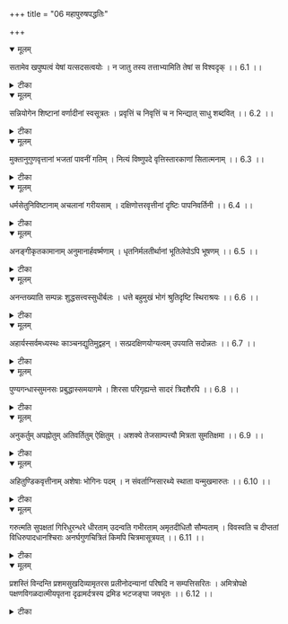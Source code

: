 +++
title = "06 महापुरुषपद्धतिः"

+++


<details open><summary>मूलम्</summary>

सतामेव खपुष्पत्वं येषां यत्सदसत्वयोः ।
न जातु तस्य तत्ताभ्यामिति तेषां स विश्वदृक् ।। 6.1 ।।
</details>



<details><summary>टीका</summary>

यस्य सूर्यस्य सत्वे असत्वे च येषां सतां विद्यमानानामेव नक्षत्राणां खपुष्पत्वं गगनकुसुमत्वम् असत्कल्पवत् इत्यर्थः । खपुष्पत्वं खेपुष्पवत् चारु तापादकत्वं तेषां नक्षत्राणां ताभ्यां सत्यागत्वाभ्यां तस्य सूर्यस्य जात्यपि तत्   
खपुष्पत्वं गगनपुष्पवदसत् कल्पतापि न खे चारु तापादकत्वं च । यद्यपि नक्षत्रासत्वे सूर्यस्य खेपुष्पवच्छोभावहत्वमस्ति तदापि तन्न नक्षत्रासत्वप्रयुक्तमिति विशिष्ट निषेधः । इत्यतो हेतोस्स सूर्यो विश्वदृक् जगच्चक्षुः । कर्मसाक्षी जगच्चक्षुः इत्यमरः । नक्षत्रेषु स्वासत्तया दृक्भूतः दर्शन हेतुभूतः तदितरेषु स्वसत्तया दृक्भूत इति विश्वदृक्त्वम् उपपद्यते । अर्थान्तरम् । यत्सदसत्वयोः यस्य विद्याधिकस्य सत्त्वे असत्वे च सतां विद्यमानानामेव येषां सतां विदुषां खपुष्पत्वं प्रसिद्धता । यत्सत्वे यदसत्वे च खपुष्पत्वं खानाम् इन्द्रियाणां पुष्पवत् प्रीतिकरत्वं तेषां विदुषां ताभ्यां सत्वाभ्यां तस्य विद्याधिकस्य जात्यपि तत् खपुष्पत्वं न । अस्य विद्वत्सत्वेऽप्यप्रसिद्धता न । इन्द्रियाणां चक्षुरादीनां प्रीतिजनकत्वं च अस्य विद्वदसत्वप्रयुक्तन्न । इत्यतो हेतोस्स विश्वदृक् सर्वज्ञः खं सौव्योम्नि जेन्द्रिये । दृक् बुद्धौ दर्शन नेत्रेः त्रिस्याद्दृष्टिरिति त्रिषु । नक्षत्रं यक्षम्भं ज्योतिस्सन्तितारोडुतारकाः । दोषज्ञस्सन् दीर्घदर्शी मनीषीति भट्टबाणश्लोकाः । 6.1 ।
</details>



<details open><summary>मूलम्</summary>

सन्नियोगेन शिष्टानां वर्णादीनां स्वसूत्रतः ।
प्रवृत्तिं च निवृत्तिं च न भिन्द्यात् साधु शब्दवित् ।। 6.2 ।।
</details>



<details><summary>टीका</summary>

साधु शब्दवित् साधुरयमिति शब्दं लब्धवान् विदिर्लाभ इति धातुः साधूनाम् अनुशासनरूपो शब्दे वर्तमान इति चार्थः । विदसत्तायामिति धातुः । साधूनां निबन्धात्मकं शब्दं विचार्यन्निति वार्थः । विदविचारेणे विदज्ञान इति धातुः । शिष्टानाम् आचार्याणां सन्नियोगेन समीचीनेनाशासनेन स्वसूत्रानुसारेणैव प्रवर्तितव्यं निवर्तितव्यं वेति । एवं रूपेण स्वसूत्रतो गृह्यसूत्रतो ज्ञायमानानां वर्णादीनां ब्राह्मणादि वर्णानां ब्रह्मचर्याद्याश्रमाणाम् अन्येषां च प्रवृत्तिं जातकर्मादिषु प्रवृत्तिं निवृत्तिं च वाचं यच्छत्या नक्षत्रेभ्य इत्यादि प्रोक्तान्निवृत्तिं च न भिन्द्यात् न लोपयेत् । न चान्यथा कुर्यात् । अर्थान्तरम् । साधु शब्दवित् वैय्याकरण सम्मतश्शब्दवित् स्वसूत्रतः स्वविधायक सूत्रेण सन्नियोगो विधानं समीत्येकीभावे एक विधानेनेत्यर्थः । न सर्वस्यापि एकमेव विधेयस्य विधानमिति । यद्यपि तदापि विधेयभेदप्रयुक्तो भेदाभाव इहोपसर्गार्थः । शिष्टानां विहितानां वर्णादीनां प्रवृत्तिं च निवृत्तिं च न पृथक्कुर्यात् । 6.2 ।
</details>



<details open><summary>मूलम्</summary>

मुक्तानुगुणवृत्तानां भजतां पावनीं गतिम् ।
नित्यं विष्णुपदे वृत्तिस्तारकाणां सितात्मनाम् ।। 6.3 ।।
</details>



<details><summary>टीका</summary>

मुक्तास्त्यक्त प्रकृति सम्बन्धाः तेषाम् अनुगुणम् उचितं वृत्तम् आत्मगुणजातं येषां तेषां पावनीं पवित्रभूतां गतिं रीतिं भजतां तारकाणां विपन्नान्विपदस्तारयतां सितात्मनां निष्कळङ्क ज्ञानानां पुंसां नित्यं विष्णुपदे भगवच्चरणारविन्दे वृत्तिश्चित्त वृत्तिर्भवति । अर्थान्तरम् । मुक्ताः मुक्ताफलानि तदनुगुणं तत्सदृशं यथा भवति तथा वृत्तानां वर्तुळानां पावनीं परिवहानिलायत्तां गतिं सञ्चारं भजतां सितात्मनां शुक्लशरीराणां तारकाणां नक्षत्राणां नित्यं विष्णुपदे आकाशे वृत्तिः स्थितिर्भवति । 6.3 ।
</details>



<details open><summary>मूलम्</summary>

धर्मसेतुनिविष्टानाम् अचलानां गरीयसाम् ।
दक्षिणोत्तरवृत्तीनां दृष्टिः पापनिवर्तिनी ।। 6.4 ।।
</details>



<details><summary>टीका</summary>

धर्मसेतौ धर्ममर्यादायां निविष्टानां स्थितानाम् अचलानां धर्मसेतोरप्रच्युतानां दक्षिणया गुरुदक्षिणया ऋत्विक् दक्षिणया वा उत्तराः श्रेष्ठाः वृत्तिश्शरीरयात्रा येषां तेषां गरीयसां परमगुरुणां दृष्टिः कटाक्षः पापनिवर्तिनी दर्शनादेव साधव इति वचनात् । तत्कर्मिकादृष्टिरपि तथा यश्च रामं न पश्येत्तु यं च रामो न पश्यति । निन्दितस्स वनेल्लोके स्वात्माप्येनं विगर्हता इति द्वेधापि प्रशस्तत्वात् । अर्थान्तरम् । धर्मसाधनभूते रामसेतौ स्थितानां गरीयसां पृथुतराणां दक्षिणोत्तर वृत्तीनां दक्षिण दिग्गता किञ्चिदपेक्षया उत्तर दिग्गता वृत्तिः स्थितिर्येषां तेषां अचलानां पर्वतानां दृष्टिः दर्शनं पापनिवर्तिनी सेतुः दृष्ट्वा समुद्रस्य ब्रह्महत्यां व्यपोहतीति स्मृतिः । एतत्   
पवित्रमतुलं महापातक नाशनम् इति च । 6.4 ।
</details>



<details open><summary>मूलम्</summary>

अनङ्गीकृतकामानाम् अनुमानार्हवर्ष्मणाम् ।
धृतनिर्मलतीर्थानां भूतिलेपोऽपि भूषणम् ।। 6.5 ।।
</details>



<details><summary>टीका</summary>

अनङ्गीकृत कामानां पशुपुत्रादि कामानामभ्युपगच्छताम् । अनुमानार्हवर्ष्मणाम् अनुमाया अनुमितेरनर्हं वर्ष्म विग्रहो येषां तेषाम् अयं भावि शरीरकम् अशरीरत्वात् कामोपहतवत् इत्यनुमितिरकामहतेषु न प्रवर्तत इति भावः । धृतनिर्मल तीर्थानां शमदम भगवद्ध्यानादिकं शोधकं सर्वतीर्थ शब्दार्थः । धृतानि निर्मलानि दुरितासहितानि तीर्था विशोधकानि यैस्तेषां पुंसां जनकादीनां भूतिलेपोऽपि भूषणम् ऐश्वर्यसम्बन्धोऽपि भूषणम् । तीर्थे स्नाति तीर्थमेव समानानां भवति । न ह्यम्मयानि तीर्थानि न देवा मृच्छिलादयः । ते पुनन्त्युरुकालेन दर्शनादेव साधव इति वचनात् । सन्त एव तीर्थं तेषां धारणे संसारपोषणे उपयुक्तवान् भूतेः लेपः भस्मलेपोऽपि भूषणम् । अनङ्गः शरीरशून्यः कृतः कामः मन्मथः यैस्तेषाम् उमायाः पार्वत्याः अनर्हं न भवतीत्यनुमानार्हम् उमायाः योग्यमित्यर्थः । वर्ष्मशरीरं येषां धृतं निर्मल तीर्थं गङ्गारूपं यैस्तेषां रुद्राणां भूतिलेपः भस्मलेपोऽपि भूषणमेव । भगवदाज्ञया गौतमशाप दूषित पुरुष मोहनार्थत्वात् भूषणमिति यावत् । 6.5 ।
</details>



<details open><summary>मूलम्</summary>

अनन्तख्याति सम्पन्नः शुद्धसत्त्वस्सुधीर्बलः ।
धत्ते बहुमुखं भोगं श्रुतिदृष्टि स्थिराश्रयः ।। 6.6 ।।
</details>



<details><summary>टीका</summary>

अनन्तख्याति सम्पन्नः अपरिच्छिन्न प्रसिद्दधि समग्रहः । शुद्धसत्त्वः राजसतामसाहारावर्धित शरीरः । अत एव सुधीः यथार्थ बुद्धिः । बलः बलङ्करोति इति यतेन स्पृत्ययः । बलसाध्येषु कर्मबलाविष्कृता श्रुतिदृष्टिः । श्रुतिरेवाप्रतिहत प्रवृत्ति हेतुतया चक्षुः कल्पायस्य सः स्थिरः । आश्रयो यस्य सः । योगक्षेम सिद्ध्यर्थं यमाश्रय केस राजा आश्रयः आश्रित सौहार्देन ऐश्वर्येण चाविश्लेषस्तस्य स्थिरत्वम् एवं भूतः पुरुषः बहुमुखं बहुविध साधन साध्यभोगं सुखानुभवं धत्ते आत्मनः पोष्याणां च पुष्णाति । अर्थान्तरम् । अनन्तख्याति सम्पन्नः हरिशेषावनन्तौ अनन्तयायम् इति प्रसिद्धि सम्पन्नः । अपरिच्छिन्न बोध सम्पन्न इति वार्थः । शुद्धसत्त्वः सज्जनावमानाद्यजनकबलः । अवदाति विग्रह इति वार्थः । सुधीः सर्वानुकूलबुद्धिः श्रुतिरेव श्रवणमेव दृष्टिश्चक्षुर्यस्य स श्रुतिदृष्टिः । स्थिरायाः भूमेराश्रयः बलः बलभद्रः बहुमुखं बदनसहस्रवन्तं भोगं सर्पशरीरं धत्ते धारयति । सुधीबल इति पाठमाश्रित्य समीचीन बुद्धि बल इति प्रथमार्थे द्वितीयार्थे प्रकृष्ट विज्ञान बलैक धावनीत्युक्त रीत्या ज्ञान-बल-रूप-गुण-द्वय विशिष्ट इत्यर्थ इति केचित् । 6.6 ।
</details>



<details open><summary>मूलम्</summary>

अहार्यस्सर्वमध्यस्थः काञ्चनद्युतिमुद्वहन् ।
सत्प्रदक्षिणयोग्यत्वम् उपयाति सदोन्नतः ।। 6.7 ।।
</details>



<details><summary>टीका</summary>

हर्तुम् अशक्यः अहार्यः दृढाध्यवसायः सर्वेषु मित्रशत्रूदासेनेषु त्रिष्वपि पक्षपातरहितः । सर्वमध्यस्थः काञ्चनकामपि विलक्षणानित्यर्थः । द्युतिं तेजस्विताम् उद्वहन् सदा उन्नतः श्रेष्ठ पुरुषः सत्प्रदक्षिण योग्यत्वम् । सत्कर्तृक प्रदक्षिण गमनौचित्यम् उपयाति । अर्थान्तरम् । सर्वमध्यस्थः परितो वर्तमानानां भारतादि वर्षाणां मध्ये वर्तमानः काञ्चनद्युतिं स्वर्ण दिप्तिम् उद्वहन् सदोन्नतः नित्यमुच्छ्रितः अहार्यः पर्वतः । सत्प्रदक्षिण योग्यत्वं नक्षत्रप्रदक्षिण गमन योग्यत्वमुपयाति । 6.7 ।
</details>



<details open><summary>मूलम्</summary>

पुण्यगन्धास्सुमनसः प्रबुद्धास्समयागमे ।
शिरसा परिगृह्यन्ते सादरं त्रिदशैरपि ।। 6.8 ।।
</details>



<details><summary>टीका</summary>

पुण्यगन्धाः पुण्यकीर्तयः । एवं पुण्यस्य कर्मणो दूरात् गन्धो वातीति । गन्ध शब्दस्य कीर्त्यर्थकत्वात् समयागमे धर्मज्ञ समये शास्त्रेषु च प्रबुद्धाः प्रकृष्ट बोधाः सुमनसः विद्वांसः । त्रिदशैरपि बालदशैरपि कुमारदशैरपि युवदशैरपि सादरं शिरसा परिगृह्यन्ते नमस्क्रियन्ते । अर्थान्तरम् । पुण्यगन्धाः सुरभयः समयागमे प्रातर्मध्यन्दिने सायं रात्रावा विकासोचित समय प्राप्तौ सत्यां विकस्वरास्सुमनसः पुष्पाणि त्रिदशैर्देवैरपि शिरसा सादरं गृह्यन्ते ध्रीयन्ते । 6.8 ।
</details>



<details open><summary>मूलम्</summary>

अनुकर्तुम् अपह्नोतुम् अतिवर्तितुम् ऐक्षितुम् ।
अशक्ये तेजसाम्पत्त्यौ मित्रता सुमतिक्षमा ।। 6.9 ।।
</details>



<details><summary>टीका</summary>

तादृश तेजोविरहात् अनुकरणाशक्तिः सर्वजन परसिद्धत्वात् । अपह्नवाशक्तिः अतिवृत्तिरतिलङ्घनम् अनुकरणाशक्तस्याति लङ्घनाशक्तिः कैमुतिक न्यायसिद्धां महापुरुष कर्मणां दुर्गम देश व्यापित्वादीक्षणाशक्तिः । एवं भूते तेजसाम्पत्त्यौ मित्रतैवानुमिति क्षमा । अङ्गीकारार्हा तेजश्शब्देन तेजस्विन उच्यन्ते । अप्रमेयं हि तत्तेजो यस्य सा जनकात्मजेत्यादिषु । तथा दर्शनात् । नक्षत्रेष्टक उपदधात्येतानि वैदिनोज्योतींषि । पुरस्ताद्वा एतज्ज्योतिरुदेति । तस्मात् पुरस्ताच्च्योतिरुपास्महे । सूर्यो ज्योतिः ज्योतिस्सूर्यस्स्वाहा । अग्नि ज्योतिरवरुन्धे वायुज्योतिरवरुन्धे सूर्यो ज्योतिरवरुन्धे इत्यादिषु ज्योतिश्शब्दवत् तेजस्विनां प्रभावशालिनां पत्त्या श्रेष्ठे मैत्री परमङ्गीकर्तुं क्षमा । नानुकरणं नापह्नवः नातिलङ्घनं नारास्यक वीक्षणं वा शक्यते । कर्तुमीदृशमेव सीतावचनम् । विदितस्सहि धर्मज्ञश्शरणागतवत्सलः । तेन मैत्री भवतु ते यदि जीवितुमिच्छसीति । सूर्यपरमर्थान्तरं स्फुटमेव । मित्रता मित्रे पदवाच्यता । 6.9 ।
</details>



<details open><summary>मूलम्</summary>

अहितुण्डिकवृत्तीनाम् अशेषाः भोगिनः पदम् ।
न संवर्ताग्निसारथ्ये स्थाता यन्मुखमारुतः ।। 6.10 ।।
</details>



<details><summary>टीका</summary>

संवर्ताग्नेः प्रलयकालाग्नेः सारथ्ये साह्यकर्मणि यन्मुखमारुतः येषां शेषव्यतिरिक्त सर्पाणां मुख मारुत श्वासानि लोनस्थाता न स्थास्यति । लृटि रूपमिदम् । अशेषाः शेषव्यतिरिक्ताः भोगिनः सर्पाः त एव अहितुण्डिकवृत्तीनां व्याळग्राही व्यापाराणां ग्रहण बन्धनोत्फणीकरणादीनां पदं विषयः । पुनः शेषोऽपि यथा तया बाध्य साजात्यमात्रेण लोकोत्तरबलं बाध्यकं मत्वा बाधमान स्वयमेव ध्वस्तो भवतीति सादृश्याप्रस्तुतार्थ व्यक्तिः । 6.10 ।
</details>



<details open><summary>मूलम्</summary>

गरुत्मति सुपक्षतां गिरिधुरन्धरे धीरताम्
उदन्वति गभीरताम् अमृतदीधितौ सौम्यताम् ।
विवस्वति च दीप्ततां विधिरुपादधानश्चिराः
अनर्घगुणचित्रितं किमपि चित्रमासूत्रयत् ।। 6.11 ।।
</details>



<details><summary>टीका</summary>

गरुत्मति सुपक्षतां शोभनः पक्षो गरुद्यस्य स्वभावस्सुपक्षता गरुत्मत्येषोऽर्थः । सत्पुरुषे तु सुपक्षता अनुकूल मित्रता । उदन्वत्यर्थे प्रहृष्टश्च तमसा यत्र तुष्यतीत्युक्त गुणे तात्पर्यः । अनन्तरोक्त गुणाभ्यां समुद्र इव साम्भीर्ये धैर्येण हिमवानिलेति वचस्सूचितम् । समनन्तरगुणेन सोमवत्प्रियदर्शन इत्युक्ति स्मारिता । विवस्वति न दीप्तितामित्यनेन गुणैर्विरुरुचे रामो दीप्तसूर्य इवांशुभिरित्येतत् स्मारितम् । एषु विद्यमानान् एतान् गुणान् उपादधानो विधिः भाग्यमेवानर्घगुणचित्रितम् । कल्याणैः गुणैः अद्भुतीकृतम् । किमप्यनिर्वचनीयम् । सर्वचेतन रक्षकं चित्रम् असूत्रयत् । सूचितं कृतवान् एवं भूताः पुरुषाः ईदृश गुणवत्तया करचरणादि मत्तयैव न सहसा ज्ञातुं शक्यन्ते किन्तु कार्यविशेषैरनुमील्यन्त इत्यभिप्रायेण सूत्रयतेः प्रयोगः । 6.11 ।
</details>



<details open><summary>मूलम्</summary>

प्रशस्तिं विन्दन्ति प्रशमसुखदिव्यामृतरस
प्रलीनोदन्यानां परिषदि न सम्पत्तिसरितः ।
अमित्रोपक्षे पक्षणविगळदात्मीयपृतना 
दृढामर्दत्रस्य द्रमिड भटजङ्घा जवभृतः ।। 6.12 ।।
</details>



<details><summary>टीका</summary>

उत्कर्षमपकर्षम् अन्यद्वारि किञ्चिदमित्र गतमज्ञातं ज्ञापयितुम् अमित्र शब्दोच्चारणम् अमित्रोपक्षेपः उच्यमान वाक्यस्य विधेयांशमश्रुत्वा तत्क्षणा एव गळन्त्यास्वानुकूल पृतनायाः दृढामर्देन बलवतागति प्रतिबन्धक सम्मर्देन त्रस्यतां द्रमिड भटौनां जङ्घा जवसदृशं जवं बिभ्रतीति तादृश जवभृतः । अत्यन्ता स्थिरा इत्यर्थः । सम्पत्तय एव सरितः प्रशमसुखदिव्यामृतरसेन प्रलीना उदन्वापिपास एषां तेषां सतां परिषदि प्रशस्थिं न विन्दन्ति । यच्च कर्म सुखं लोके यच्च दिव्यं महत्सुखम् । तृष्णाक्षय सुखस्यैते नाहर्तष्षोडशी कला । इति सद्भिः निन्दितत्वादिति भावः । 6.12 ।
</details>

